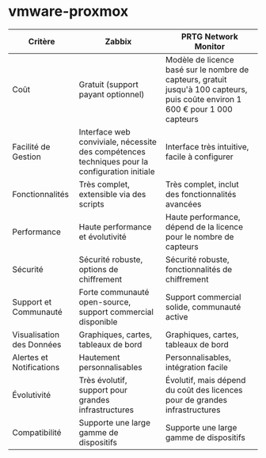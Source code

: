 # vmware-proxmox

| Critère                        | Zabbix                                            | PRTG Network Monitor                                                                      |
|--------------------------------|---------------------------------------------------|-------------------------------------------------------------------------------------------|
| Coût                           | Gratuit (support payant optionnel)                | Modèle de licence basé sur le nombre de capteurs, gratuit jusqu'à 100 capteurs, puis coûte environ 1 600 € pour 1 000 capteurs |
| Facilité de Gestion            | Interface web conviviale, nécessite des compétences techniques pour la configuration initiale | Interface très intuitive, facile à configurer                                             |
| Fonctionnalités                | Très complet, extensible via des scripts          | Très complet, inclut des fonctionnalités avancées                                         |
| Performance                    | Haute performance et évolutivité                  | Haute performance, dépend de la licence pour le nombre de capteurs                        |
| Sécurité                       | Sécurité robuste, options de chiffrement          | Sécurité robuste, fonctionnalités de chiffrement                                          |
| Support et Communauté          | Forte communauté open-source, support commercial disponible | Support commercial solide, communauté active                                              |
| Visualisation des Données      | Graphiques, cartes, tableaux de bord              | Graphiques, cartes, tableaux de bord                                                      |
| Alertes et Notifications       | Hautement personnalisables                        | Personnalisables, intégration facile                                                      |
| Évolutivité                    | Très évolutif, support pour grandes infrastructures | Évolutif, mais dépend du coût des licences pour de grandes infrastructures                |
| Compatibilité                  | Supporte une large gamme de dispositifs           | Supporte une large gamme de dispositifs                                                   |


